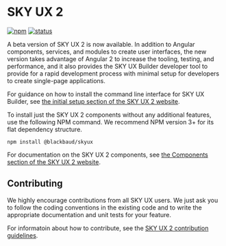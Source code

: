 # SKY UX 2

[![npm](https://img.shields.io/npm/v/@blackbaud/skyux.svg)](https://www.npmjs.com/package/@blackbaud/skyux)
[![status](https://travis-ci.org/blackbaud/skyux2.svg?branch=master)](https://travis-ci.org/blackbaud/skyux2)

A beta version of SKY UX 2 is now available. In addition to Angular components, services, and modules to create user interfaces, the new version takes advantage of Angular 2 to increase the tooling, testing, and performance, and it also provides the SKY UX Builder developer tool to provide for a rapid development process with minimal setup for developers to create single-page applications.

For guidance on how to install the command line interface for SKY UX Builder, see [the initial setup section of the SKY UX 2 website](https://developer.blackbaud.com/skyux2/learn/tutorials/inistall).

To install just the SKY UX 2 components without any additional features, use the following NPM command. We recommend NPM version 3+ for its flat dependency structure.

`npm install @blackbaud/skyux`

For documentation on the SKY UX 2 components, see [the Components section of the SKY UX 2 website](https://developer.blackbaud.com/skyux2/components).

## Contributing

We highly encourage contributions from all SKY UX users. We just ask you to follow the coding conventions in the existing code and to write the appropriate documentation and unit tests for your feature.

For informatoin about how to contribute, see the [SKY UX 2 contribution guidelines](https://github.com/blackbaud/skyux2/blob/master/CONTRIBUTING.md).